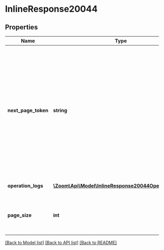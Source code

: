 # InlineResponse20044

## Properties
Name | Type | Description | Notes
------------ | ------------- | ------------- | -------------
**next_page_token** | **string** | The Next page token is used to paginate through large result sets. A next page token will be returned whenever the set of the available result list exceeds the page size. The expiration period is 15 minutes. | [optional] 
**operation_logs** | [**\Zoom\Api\Model\InlineResponse20044OperationLogs[]**](InlineResponse20044OperationLogs.md) | Array of operation log objects | [optional] 
**page_size** | **int** | The amount of records returns within a single API call. | [optional] 

[[Back to Model list]](../README.md#documentation-for-models) [[Back to API list]](../README.md#documentation-for-api-endpoints) [[Back to README]](../README.md)


